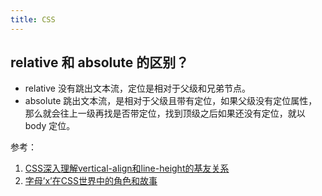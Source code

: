 ```yaml
---
title: CSS
---
```


## relative 和 absolute 的区别？

- relative 没有跳出文本流，定位是相对于父级和兄弟节点。
- absolute 跳出文本流，是相对于父级且带有定位，如果父级没有定位属性，那么就会往上一级再找是否带定位，找到顶级之后如果还没有定位，就以 body 定位。



参考：
1. [CSS深入理解vertical-align和line-height的基友关系](https://www.zhangxinxu.com/wordpress/2015/08/css-deep-understand-vertical-align-and-line-height/)
2. [字母’x’在CSS世界中的角色和故事](https://www.zhangxinxu.com/wordpress/2015/06/about-letter-x-of-css/)